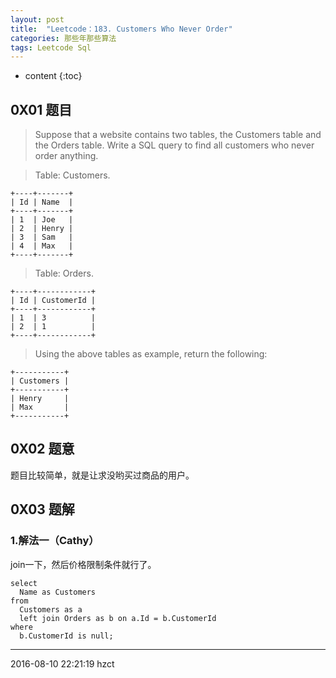```yaml
---
layout: post
title:  "Leetcode：183. Customers Who Never Order"
categories: 那些年那些算法
tags: Leetcode Sql
---
```


* content
{:toc}

## 0X01 题目


> Suppose that a website contains two tables, the Customers table and the Orders table. Write a SQL query to find all customers who never order anything.




> Table: Customers.

```
+----+-------+
| Id | Name  |
+----+-------+
| 1  | Joe   |
| 2  | Henry |
| 3  | Sam   |
| 4  | Max   |
+----+-------+
```

> Table: Orders.

```
+----+------------+
| Id | CustomerId |
+----+------------+
| 1  | 3          |
| 2  | 1          |
+----+------------+
```

> Using the above tables as example, return the following:

```
+-----------+
| Customers |
+-----------+
| Henry     |
| Max       |
+-----------+
```

## 0X02 题意

题目比较简单，就是让求没哟买过商品的用户。

## 0X03 题解

### 1.解法一（Cathy）

join一下，然后价格限制条件就行了。

```
select
  Name as Customers
from
  Customers as a
  left join Orders as b on a.Id = b.CustomerId
where
  b.CustomerId is null;
```

***
2016-08-10 22:21:19 hzct
